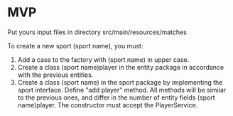 # MVP
Put yours input files in directory src/main/resources/matches

To create a new sport (sport name), you must:
1. Add a case to the factory with (sport name) in upper case.
2. Create a class (sport name)player in the entity package in accordance with the previous entities.
2. Create a class (sport name) in the sport package by implementing the sport interface.
Define "add player" method. All methods will be similar to the previous ones, and differ in the number of entity fields (sport name)player.
The constructor must accept the PlayerService.
